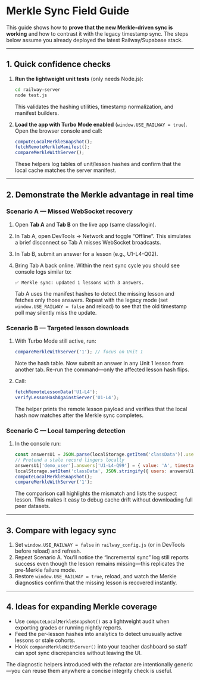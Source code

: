 # Merkle Sync Field Guide

This guide shows how to **prove that the new Merkle-driven sync is working** and how to contrast it with the legacy timestamp sync. The steps below assume you already deployed the latest Railway/Supabase stack.

---

## 1. Quick confidence checks

1. **Run the lightweight unit tests** (only needs Node.js):

   ```bash
   cd railway-server
   node test.js
   ```

   This validates the hashing utilities, timestamp normalization, and manifest builders.

2. **Load the app with Turbo Mode enabled** (`window.USE_RAILWAY = true`). Open the browser console and call:

   ```js
   computeLocalMerkleSnapshot();
   fetchRemoteMerkleManifest();
   compareMerkleWithServer();
   ```

   These helpers log tables of unit/lesson hashes and confirm that the local cache matches the server manifest.

---

## 2. Demonstrate the Merkle advantage in real time

### Scenario A — Missed WebSocket recovery

1. Open **Tab A** and **Tab B** on the live app (same class/login).
2. In Tab A, open DevTools → Network and toggle “Offline”. This simulates a brief disconnect so Tab A misses WebSocket broadcasts.
3. In Tab B, submit an answer for a lesson (e.g., U1-L4-Q02).
4. Bring Tab A back online. Within the next sync cycle you should see console logs similar to:

   ```
   ✅ Merkle sync: updated 1 lessons with 3 answers.
   ```

   Tab A uses the manifest hashes to detect the missing lesson and fetches only those answers. Repeat with the legacy mode (set `window.USE_RAILWAY = false` and reload) to see that the old timestamp poll may silently miss the update.

### Scenario B — Targeted lesson downloads

1. With Turbo Mode still active, run:

   ```js
   compareMerkleWithServer('1'); // focus on Unit 1
   ```

   Note the hash table. Now submit an answer in any Unit 1 lesson from another tab. Re-run the command—only the affected lesson hash flips.
2. Call:

   ```js
   fetchRemoteLessonData('U1-L4');
   verifyLessonHashAgainstServer('U1-L4');
   ```

   The helper prints the remote lesson payload and verifies that the local hash now matches after the Merkle sync completes.

### Scenario C — Local tampering detection

1. In the console run:

   ```js
   const answersU1 = JSON.parse(localStorage.getItem('classData')).users;
   // Pretend a stale record lingers locally
   answersU1['demo_user'].answers['U1-L4-Q99'] = { value: 'A', timestamp: Date.now() };
   localStorage.setItem('classData', JSON.stringify({ users: answersU1 }));
   computeLocalMerkleSnapshot();
   compareMerkleWithServer('1');
   ```

   The comparison call highlights the mismatch and lists the suspect lesson. This makes it easy to debug cache drift without downloading full peer datasets.

---

## 3. Compare with legacy sync

1. Set `window.USE_RAILWAY = false` in `railway_config.js` (or in DevTools before reload) and refresh.
2. Repeat Scenario A. You’ll notice the “incremental sync” log still reports success even though the lesson remains missing—this replicates the pre-Merkle failure mode.
3. Restore `window.USE_RAILWAY = true`, reload, and watch the Merkle diagnostics confirm that the missing lesson is recovered instantly.

---

## 4. Ideas for expanding Merkle coverage

- Use `computeLocalMerkleSnapshot()` as a lightweight audit when exporting grades or running nightly reports.
- Feed the per-lesson hashes into analytics to detect unusually active lessons or stale cohorts.
- Hook `compareMerkleWithServer()` into your teacher dashboard so staff can spot sync discrepancies without leaving the UI.

The diagnostic helpers introduced with the refactor are intentionally generic—you can reuse them anywhere a concise integrity check is useful.

